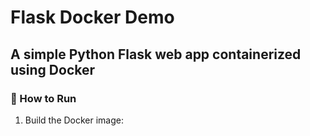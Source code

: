 # Flask Docker Demo

## A simple Python Flask web app containerized using Docker

### 🚀 How to Run

1. Build the Docker image:
